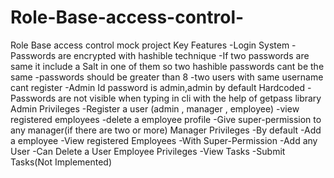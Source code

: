 # Role-Base-access-control-
Role Base access control mock project 
Key Features 
    -Login System
        -Passwords are encrypted with hashible technique
        -If two passwords are same it include a Salt in one of them so two hashible passwords cant be the same
        -passwords should be greater than 8
        -two users with same username cant register
        -Admin Id password is admin,admin by default Hardcoded
        -Passwords are not visible when typing in cli with the help of getpass library 
Admin Privileges
    -Register a user (admin , manager , employee)
    -view registered employees
    -delete a employee profile 
    -Give super-permission to any manager(if there are two or more)
Manager Privileges
    -By default
        -Add a employee
        -View registered Employees
    -With Super-Permission
        -Add any User
        -Can Delete a User
Employee Privileges
    -View Tasks
    -Submit Tasks(Not Implemented) 
